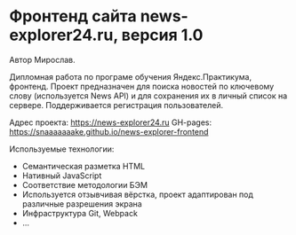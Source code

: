 # Фронтенд сайта news-explorer24.ru, версия 1.0
Автор Мирослав.

Дипломная работа по програме обучения Яндекс.Практикума, фронтенд. Проект предназначен для поиска новостей по ключевому слову (используется News API) и для сохранения их в личный список на сервере. Поддерживается регистрация пользователей.

Адрес проекта: https://news-explorer24.ru
GH-pages: https://snaaaaaaake.github.io/news-explorer-frontend

Используемые технологии:
* Семантическая  разметка HTML
* Нативный JavaScript
* Соответствие методологии БЭМ
* Используется отзывчивая вёрстка, проект адаптирован под различные разрешения экрана
* Инфраструктура Git, Webpack
* ...


